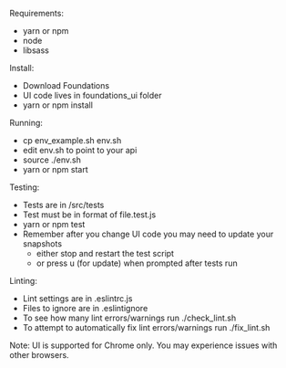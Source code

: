 Requirements:
- yarn or npm
- node
- libsass

Install:
- Download Foundations
- UI code lives in foundations_ui folder
- yarn or npm install

Running:
- cp env_example.sh env.sh
- edit env.sh to point to your api
- source ./env.sh
- yarn or npm start

Testing:
- Tests are in /src/tests
- Test must be in format of file.test.js
- yarn or npm test
- Remember after you change UI code you may need to update your snapshots
  - either stop and restart the test script
  - or press u (for update) when prompted after tests run

Linting:
- Lint settings are in .eslintrc.js
- Files to ignore are in .eslintignore
- To see how many lint errors/warnings run ./check_lint.sh
- To attempt to automatically fix lint errors/warnings run ./fix_lint.sh

Note: UI is supported for Chrome only. You may experience issues with other browsers.
